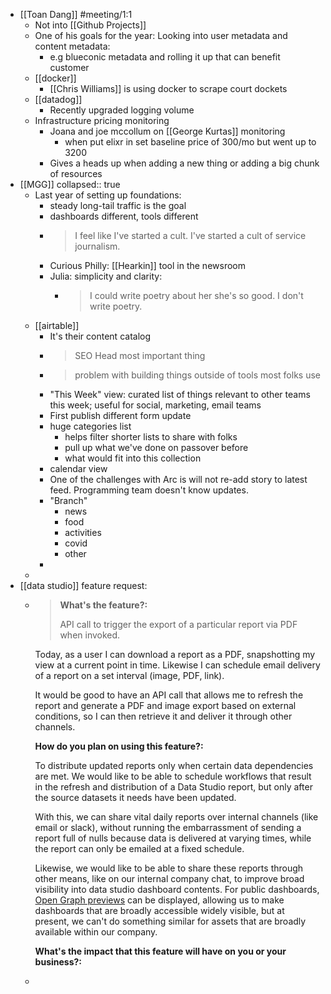 - [[Toan Dang]] #meeting/1:1
	- Not into [[Github Projects]]
	- One of his goals for the year: Looking into user metadata and content metadata:
		- e.g blueconic metadata and rolling it up that can benefit customer
	- [[docker]]
		- [[Chris Williams]] is using docker to scrape court dockets
	- [[datadog]]
		- Recently upgraded logging volume
	- Infrastructure pricing monitoring
		- Joana and joe mccollum on [[George Kurtas]] monitoring
			- when put elixr in set baseline price of 300/mo but went up to 3200
		- Gives a heads up when adding a new thing or adding a big chunk of resources
- [[MGG]]
  collapsed:: true
	- Last year of setting up foundations:
		- steady long-tail traffic is the goal
		- dashboards different, tools different
		- > I feel like I've started a cult. I've started a cult of service journalism.
		- Curious Philly: [[Hearkin]] tool in the newsroom
		- Julia: simplicity and clarity:
			- >I could write poetry about her she's so good. I don't write poetry.
	- [[airtable]]
		- It's their content catalog
		- > SEO Head most important thing
		- > problem with building things outside of tools most folks use
		- "This Week" view: curated list of things relevant to other teams this week; useful for social, marketing, email teams
		- First publish different form update
		- huge categories list
			- helps filter shorter lists to share with folks
			- pull up what we've done on passover before
			- what would fit into this collection
		- calendar view
		- One of the challenges with Arc is will not re-add story to latest feed. Programming team doesn't know updates.
		- "Branch"
			- news
			- food
			- activities
			- covid
			- other
		-
	-
- [[data studio]] feature request:
	- > **What's the feature?:**
	  > 
	  > API call to trigger the export of a particular report via PDF when invoked.
	  > 
	  Today, as a user I can download a report as a PDF, snapshotting my view at a current point in time. Likewise I can schedule email delivery of a report on a set interval (image, PDF, link).
	  
	  It would be good to have an API call that allows me to refresh the report and generate a PDF and image export based on external conditions, so I can then retrieve it and deliver it through other channels.
	  
	  **How do you plan on using this feature?:**
	  
	  To distribute updated reports only when certain data dependencies are met. We would like to be able to schedule workflows that result in the refresh and distribution of a Data Studio report, but only after the source datasets it needs have been updated.
	  
	  With this, we can share vital daily reports over internal channels (like email or slack), without running the embarrassment of sending a report full of nulls because data is delivered at varying times, while the report can only be emailed at a fixed schedule.
	  
	  Likewise, we would like to be able to share these reports through other means, like on our internal company chat, to improve broad visibility into data studio dashboard contents. For public dashboards, [Open Graph previews](https://support.google.com/datastudio/answer/9069190?hl=en) can be displayed, allowing us to make dashboards that are broadly accessible widely visible, but at present, we can't do something similar for assets that are broadly available within our company.
	  
	  **What's the impact that this feature will have on you or your business?:**
	-